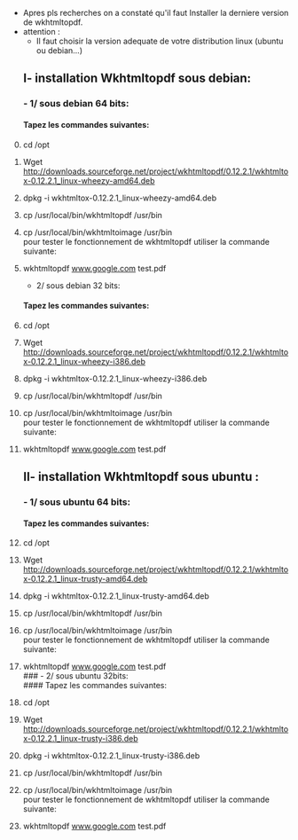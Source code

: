 - Apres pls recherches on a constaté qu'il faut Installer la derniere version de wkhtmltopdf.		 
- attention :	
	- Il faut choisir la version adequate de votre distribution linux (ubuntu ou debian...)	  
	## I- installation Wkhtmltopdf sous debian:   
	 ### - 1/ sous debian 64 bits:    
	#### Tapez les commandes suivantes:  
0)  cd /opt	
1)	Wget http://downloads.sourceforge.net/project/wkhtmltopdf/0.12.2.1/wkhtmltox-0.12.2.1_linux-wheezy-amd64.deb  
2)  dpkg -i wkhtmltox-0.12.2.1_linux-wheezy-amd64.deb 
3) 	cp /usr/local/bin/wkhtmltopdf /usr/bin  
4)	cp /usr/local/bin/wkhtmltoimage /usr/bin   
 pour tester le fonctionnement de wkhtmltopdf utiliser la commande suivante:     
5) wkhtmltopdf www.google.com test.pdf  
	 - 2/ sous debian 32 bits:    
	 ####	Tapez les commandes suivantes:  
0)  cd /opt	 
1) Wget http://downloads.sourceforge.net/project/wkhtmltopdf/0.12.2.1/wkhtmltox-0.12.2.1_linux-wheezy-i386.deb    
2)  dpkg -i wkhtmltox-0.12.2.1_linux-wheezy-i386.deb    
3) 	cp /usr/local/bin/wkhtmltopdf /usr/bin    
4)	cp /usr/local/bin/wkhtmltoimage /usr/bin     
 pour tester le fonctionnement de wkhtmltopdf utiliser la commande suivante:       
5) wkhtmltopdf www.google.com test.pdf     
	
	## II- installation Wkhtmltopdf sous ubuntu :     
	### - 1/ sous ubuntu 64 bits:    
	 ####	Tapez les commandes suivantes:   
0)  cd /opt	 
1)  Wget http://downloads.sourceforge.net/project/wkhtmltopdf/0.12.2.1/wkhtmltox-0.12.2.1_linux-trusty-amd64.deb  
2)  dpkg -i wkhtmltox-0.12.2.1_linux-trusty-amd64.deb    
3) 	cp /usr/local/bin/wkhtmltopdf /usr/bin    
4)	cp /usr/local/bin/wkhtmltoimage /usr/bin     
 pour tester le fonctionnement de wkhtmltopdf utiliser la commande suivante:       
5) wkhtmltopdf www.google.com test.pdf     
		### - 2/ sous ubuntu 32bits:     
		 ####	Tapez les commandes suivantes:  
0)  cd /opt		 
1) Wget http://downloads.sourceforge.net/project/wkhtmltopdf/0.12.2.1/wkhtmltox-0.12.2.1_linux-trusty-i386.deb     
2) dpkg -i wkhtmltox-0.12.2.1_linux-trusty-i386.deb  
3) cp /usr/local/bin/wkhtmltopdf /usr/bin  
4) cp /usr/local/bin/wkhtmltoimage /usr/bin   
 pour tester le fonctionnement de wkhtmltopdf utiliser la commande suivante:       
5) wkhtmltopdf www.google.com test.pdf     
